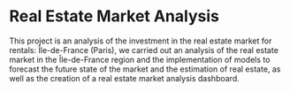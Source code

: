 # Real Estate Market Analysis

This project is an analysis of the investment in the real estate market for rentals: Île-de-France (Paris), we carried out an analysis of the real estate market in the Île-de-France region and the implementation of models to forecast the future state of the market and the estimation of real estate, as well as the creation of a real estate market analysis dashboard.
